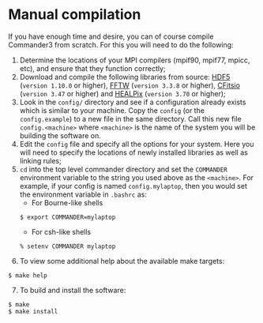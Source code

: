 
# Manual compilation

If you have enough time and desire, you can of course compile Commander3 from scratch. For this you will need to do the following:

1. Determine the locations of your MPI compilers (mpif90, mpif77, mpicc, etc), and ensure that they function correctly;
2. Download and compile the following libraries from source: [HDF5](https://www.hdfgroup.org/) (`version 1.10.0` or higher), [FFTW](http://www.fftw.org/) (`version 3.3.8` or higher), [CFitsio](https://heasarc.gsfc.nasa.gov/fitsio/) (`version 3.47` or higher) and [HEALPix](https://healpix.sourceforge.io/) (`version 3.70` or higher);
3. Look in the `config/` directory and see if a configuration already exists which is similar to your machine.  Copy the `config` (or the `config.example`) to a new file in the same directory.  Call this new file `config.<machine>` where `<machine>` is the name of the system you will be building the software on.
4. Edit the `config` file and specify all the options for your system. Here you will need to specify the locations of newly installed libraries as well as linking rules;
5. `cd` into the top level commander directory and set the `COMMANDER` environment variable to the string you used above as the `<machine>`.  For example, if your config is named `config.mylaptop`, then you would set the environment variable in `.bashrc` as:
    - For Bourne-like shells
    ```
    $ export COMMANDER=mylaptop
    ```
    - For csh-like shells
    ```
    % setenv COMMANDER mylaptop
    ```
6. To view some additional help about the available make targets:
```
$ make help
```
7. To build and install the software:
```
$ make
$ make install
```
